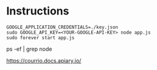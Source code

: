 
# Instructions

```
GOOGLE_APPLICATION_CREDENTIALS=./key.json
sudo GOOGLE_API_KEY=<YOUR-GOOGLE-API-KEY> node app.js
sudo forever start app.js
```
ps -ef | grep node

https://courrio.docs.apiary.io/